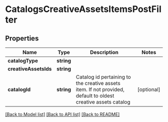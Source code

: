 # CatalogsCreativeAssetsItemsPostFilter

## Properties
Name | Type | Description | Notes
------------ | ------------- | ------------- | -------------
**catalogType** | **string** |  | 
**creativeAssetsIds** | **string** |  | 
**catalogId** | **string** | Catalog id pertaining to the creative assets item. If not provided, default to oldest creative assets catalog | [optional] 

[[Back to Model list]](../README.md#documentation-for-models) [[Back to API list]](../README.md#documentation-for-api-endpoints) [[Back to README]](../README.md)


